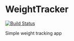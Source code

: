 # WeightTracker
[![Build Status](https://travis-ci.org/PaulBunker/WeightTracker.svg?branch=master)](https://travis-ci.org/PaulBunker/WeightTracker)

Simple weight tracking app

